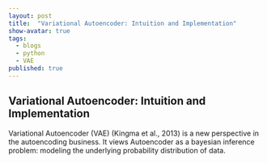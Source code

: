 ```yaml
---
layout: post
title:  "Variational Autoencoder: Intuition and Implementation"
show-avatar: true
tags:
  - blogs
  - python
  - VAE
published: true
---
```



##  Variational Autoencoder: Intuition and Implementation

Variational Autoencoder (VAE) (Kingma et al., 2013) is a new perspective in the autoencoding business. 
It views Autoencoder as a bayesian inference problem: modeling the underlying probability distribution of data.
